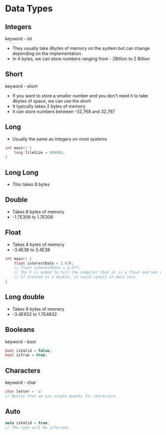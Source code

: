 # Data Types

## Integers

keyword - int

- They usually take 4bytes of memory on the system but can change depending on
  the implementation.
- In 4 bytes, we can store numbers ranging from - 2Billion to 2 Billion

## Short

keyword - short

- If you want to store a smaller number and you don't need it to take 4bytes of
  space, we can use the short
- It typically takes 2 bytes of memory
- It can store numbers between -32,768 and 32,767

## Long

- Usually the same as integers on most systems

```cpp
int main() {
    long fileSize = 90000L;
}
```

## Long Long

- This takes 8 bytes

## Double

- Takes 8 bytes of memory
- -1.7E308 to 1.7E308

## Float

- Takes 4 bytes of memory
- -3.4E38 to 3.4E38

```cpp
int main() {
    float interestRate = 3.67F;
    // float interestRate = 3.67f;
    // The F is added to tell the compiler that it is a float and not a double
    // If treated as a double, it could result in data loss
}
```

## Long double

- Takes 8 bytes of memory
- -3.4E932 to 1.7E4832

## Booleans

keyword - bool

```cpp
bool isValid = false;
bool isTrue = true;
```

## Characters

keyword - char

```cpp
char letter = 'a'
// Notice that we use single quotes for characters
```

## Auto

```cpp
auto isValid = true;
// The type will be inferred;
```
